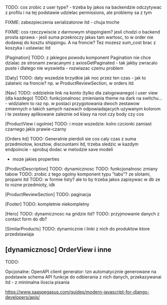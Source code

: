 TODO: cos zrobic z user type? - trzeba by jakos na backendzie odczytywac z profilu i na tej podstawie udzielac permissions, ale problemy sa z tym

FIXME: zabezpieczenia serializatorow itd - chuja troche

FIXME: cos rzeczywiscie z darmowym shippingiem? jesli chodzi o backend prosta sprawa - jesli suma przekroczy jakas tam wartosc, to w order nie dodawaj do kosztu shippingu.
A na froncie? Tez mozesz sum_cost brac z koszyka i ustawiac itd

[Pagination]
TODO: z jakiegos powodu komponent Pagination nie chce dzialac ze stronami zwracanymi z axiosGetPaginated - tak jakby zwracalo puste i dlatego nie wyswietla - rozwiazac czemu problem

[Daty]
TODO: daty wszedzie brzydkie jak noc przez ten czas - jak to zalatwic na froncie?
np. w ProductReviewSection, w orders itd

[Nav]
TODO: oddzielnie link na konto (tylko dla zalogowanego) i user view (dla kazdego)
TODO: funkcjonalnosc zmieniania theme na dark na switchu... - widzialem to raz np. w postaci przygotowania dwoch zestawow zmiennych o takich samych nazwach odpowiadajacych uzywanym kolorom i te zestawy aplikowane zaleznie od klasy na root czy body czy cos

[ProductView i ogolnie]
TODO: i moze wszedzie: kolro czcionki zamiast czarnego jakis prawie-czarny

[Orders itd]
TODO: Generalnie pierdoli sie cos caly czas z suma przedmiotow, kosztow, discountami itd, trzeba sledzic w kazdym endpoincie - sprobuj dodac w metodzie save modeli
+ moze jakies properties

[ProductDescription]
TODO: dynamicznosc
TODO: funkcjonalnosc zmiany tabow
TODO: zrobic z tego ogolny komponent typu "tabs"? ze slotami, propami itd
TODO: w formie listy? ale to by trzeba jakos zapisywac w db ze to rozne przedmioty, idk

[ProductReviewSection]
TODO: paginacja 

[Footer]
TODO: kompletnie niekompletny

[Hero]
TODO: dynamicznosc na gridzie itd?
TODO: przyjmowanie danych z contact form do db?

[SimilarProducts]
TODO: dynamicznie i linki z nich do produktow ktore przedstawiaja


[dynamicznosc]
OrderView i inne
---------------
TODO: 

Opcjonalne: OpenAPI client generator: tzn automatycznie generowane na podstawie schema API funkcje do odbierania z nich danych, przekazywanai itd - z minimalna iloscia pisania

https://www.saaspegasus.com/guides/modern-javascript-for-django-developers/apis/
